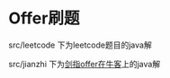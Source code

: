 # Offer刷题

src/leetcode 下为leetcode题目的java解

src/jianzhi 下为[剑指offer在牛客](https://www.nowcoder.com/ta/coding-interviews)上的java解
